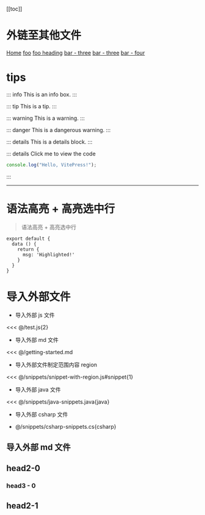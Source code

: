 [[toc]]

# 外链至其他文件

[Home](/) <!-- sends the user to the root index.md -->
[foo](/foo/) <!-- sends the user to index.html of directory foo -->
[foo heading](./#heading) <!-- anchors user to a heading in the foo index file -->
[bar - three](../bar/three) <!-- you can omit extention -->
[bar - three](../bar/three.md) <!-- you can append .md -->
[bar - four](../bar/four.html) <!-- or you can append .html -->

# tips

::: info
This is an info box.
:::

::: tip
This is a tip.
:::

::: warning
This is a warning.
:::

::: danger
This is a dangerous warning.
:::

::: details
This is a details block.
:::

::: details Click me to view the code

```js
console.log("Hello, VitePress!");
```

:::

---

# 语法高亮 + 高亮选中行

> 语法高亮 + 高亮选中行

```js{4}
export default {
  data () {
    return {
      msg: 'Highlighted!'
    }
  }
}
```

# 导入外部文件

- 导入外部 js 文件

<<< @/test.js{2}

- 导入外部 md 文件

<<< @/getting-started.md

- 导入外部文件制定范围内容 region

<<< @/snippets/snippet-with-region.js#snippet{1}

- 导入外部 java 文件

<<< @/snippets/java-snippets.java{java}

- 导入外部 csharp 文件

- @/snippets/csharp-snippets.cs{csharp}

## 导入外部 md 文件

<!--@include: ./basics.md-->

## head2-0

### head3 - 0

## head2-1
